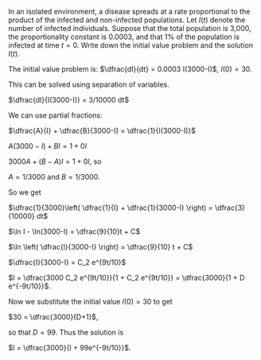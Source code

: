 In an isolated environment, a disease spreads at a rate proportional to the product of the infected and non-infected populations. Let $I(t)$ denote the number of infected individuals. Suppose that the total population is 3,000, the proportionality constant is 0.0003, and that $1\%$ of the population is infected at time $t=0$. Write down the initial value problem and the solution $I(t)$.

The initial value problem is:
$\dfrac{dI}{dt} = 0.0003 I(3000-I)$, $I(0)=30$.

This can be solved using separation of variables.

$\dfrac{dI}{I(3000-I)} = 3/10000 dt$

We can use partial fractions:

$\dfrac{A}{I} + \dfrac{B}{3000-I}  = \dfrac{1}{I(3000-I)}$

$A(3000-I) + BI = 1 + 0I$

$3000A + (B-A)I = 1 + 0I$, so

$A = 1/3000$ and $B=1/3000$.

So we get

$\dfrac{1}{3000}\left( \dfrac{1}{I} + \dfrac{1}{3000-I} \right) = \dfrac{3}{10000} dt$

$\ln I - \ln(3000-I) = \dfrac{9}{10}t + C$

$\ln \left( \dfrac{I}{3000-I} \right) = \dfrac{9}{10} t + C$

$\dfrac{I}{3000-I}  = C_2 e^{9t/10}$

$I = \dfrac{3000 C_2 e^{9t/10}}{1 + C_2 e^{9t/10}} = \dfrac{3000}{1 + D e^{-9t/10}}$.

Now we substitute the initial value $I(0) = 30$ to get

$30 = \dfrac{3000}{D+1}$,

so that $D = 99$. Thus the solution is

$I = \dfrac{3000}{I + 99e^{-9t/10}}$.
